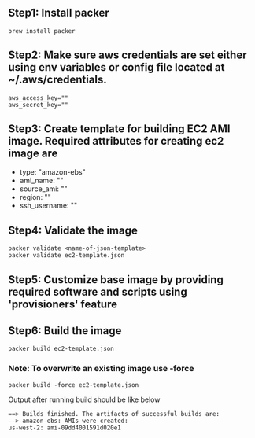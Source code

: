 ## Step1: Install packer
```
brew install packer
```
## Step2: Make sure aws credentials are set either using env variables or config file located at ~/.aws/credentials.
```
aws_access_key=""
aws_secret_key=""
```
## Step3: Create template for building EC2 AMI image. Required attributes for creating ec2 image are
* type: "amazon-ebs" 
* ami_name: ""
* source_ami: ""
* region: ""
* ssh_username: "" 

## Step4: Validate the image
```
packer validate <name-of-json-template>
packer validate ec2-template.json
```
## Step5: Customize base image by providing required software and scripts using 'provisioners' feature

## Step6: Build the image

```
packer build ec2-template.json
```
### Note: To overwrite an existing image use -force

   ```
   packer build -force ec2-template.json
   ```


Output after running build should be like below

```
==> Builds finished. The artifacts of successful builds are:
--> amazon-ebs: AMIs were created:
us-west-2: ami-09dd4001591d020e1
```
